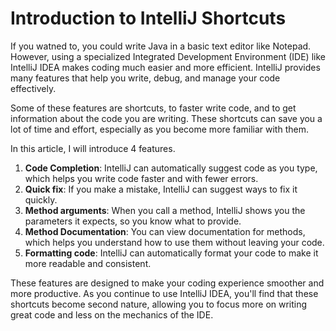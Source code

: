 # Introduction to IntelliJ Shortcuts

If you watned to, you could write Java in a basic text editor like Notepad. However, using a specialized Integrated Development Environment (IDE) like IntelliJ IDEA makes coding much easier and more efficient. IntelliJ provides many features that help you write, debug, and manage your code effectively.

Some of these features are shortcuts, to faster write code, and to get information about the code you are writing. These shortcuts can save you a lot of time and effort, especially as you become more familiar with them.

In this article, I will introduce 4 features.

1) **Code Completion**: IntelliJ can automatically suggest code as you type, which helps you write code faster and with fewer errors.
2) **Quick fix**: If you make a mistake, IntelliJ can suggest ways to fix it quickly.
3) **Method arguments**: When you call a method, IntelliJ shows you the parameters it expects, so you know what to provide.
4) **Method Documentation**: You can view documentation for methods, which helps you understand how to use them without leaving your code.
5) **Formatting code**: IntelliJ can automatically format your code to make it more readable and consistent.

These features are designed to make your coding experience smoother and more productive. As you continue to use IntelliJ IDEA, you'll find that these shortcuts become second nature, allowing you to focus more on writing great code and less on the mechanics of the IDE.